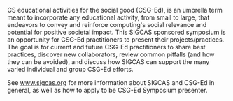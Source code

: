CS educational activities for the social good (CSG-Ed), is an umbrella term meant to incorporate any educational activity, from small to large, that endeavors to convey and reinforce computing's social relevance and potential for positive societal impact.
This SIGCAS sponsored symposium is an opportunity for CSG-Ed practitioners to present their projects/practices. The goal is for current and future CSG-Ed practitioners to share best practices, discover new collaborators, review common pitfalls (and how they can be avoided), and discuss how SIGCAS can support the many varied individual and group CSG-Ed efforts.

See www.sigcas.org for more information about SIGCAS and CSG-Ed in general, as well as how to apply to be CSG-Ed Symposium presenter.
